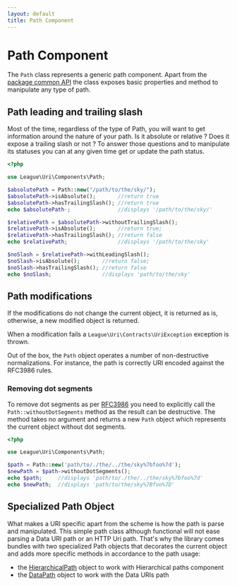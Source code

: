 ```yaml
---
layout: default
title: Path Component
---
```


Path Component
=======

The `Path` class represents a generic path component. Apart from the [package common API](/components/7.0/) the class
exposes basic properties and method to manipulate any type of path.

## Path leading and trailing slash

Most of the time, regardless of the type of Path, you will want to get information around the nature of your path. Is it
absolute or relative ? Does it expose a trailing slash or not ? To answer those questions and to manipulate its statuses
you can at any given time get or update the path status.

~~~php
<?php

use League\Uri\Components\Path;

$absolutePath = Path::new("/path/to/the/sky/");
$absolutePath->isAbsolute();       //return true
$absolutePath->hasTrailingSlash(); //return true
echo $absolutePath-;               //displays '/path/to/the/sky/'

$relativePath = $absolutePath->withoutTrailingSlash();
$relativePath->isAbsolute();       //return true;
$relativePath->hasTrailingSlash(); //return false
echo $relativePath;                //displays '/path/to/the/sky'

$noSlash = $relativePath->withLeadingSlash();
$noSlash->isAbsolute();       //return false;
$noSlash->hasTrailingSlash(); //return false
echo $noSlash;                //displays 'path/to/the/sky'
~~~

## Path modifications

<p class="message-notice">If the modifications do not change the current object, it is returned as is, otherwise, a new modified object is returned.</p>
<p class="message-warning">When a modification fails a <code>League\Uri\Contracts\UriException</code> exception is thrown.</p>

Out of the box, the `Path` object operates a number of non-destructive normalizations. For instance, the path is correctly URI encoded against the RFC3986 rules.

### Removing dot segments

To remove dot segments as per [RFC3986](https://tools.ietf.org/html/rfc3986#section-6) you need to explicitly call the `Path::withoutDotSegments` method as the result can be destructive. The method takes no argument and returns a new `Path` object which represents the current object without dot segments.

~~~php
<?php

use League\Uri\Components\Path;

$path = Path::new('path/to/./the/../the/sky%7bfoo%7d');
$newPath = $path->withoutDotSegments();
echo $path;     //displays 'path/to/./the/../the/sky%7bfoo%7d'
echo $newPath;  //displays 'path/to/the/sky%7Bfoo%7D'
~~~

## Specialized Path Object

What makes a URI specific apart from the scheme is how the path is parse and manipulated. This simple path class
although functional will not ease parsing a Data URI path or an HTTP Uri path. That's why the library comes bundles
with two specialized Path objects that decorates the current object and adds more specific methods in accordance
to the path usage:

- the [HierarchicalPath](/components/7.0/hierarchical-path/) object to work with Hierarchical paths component
- the [DataPath](/components/7.0/data-path/) object to work with the Data URIs path
